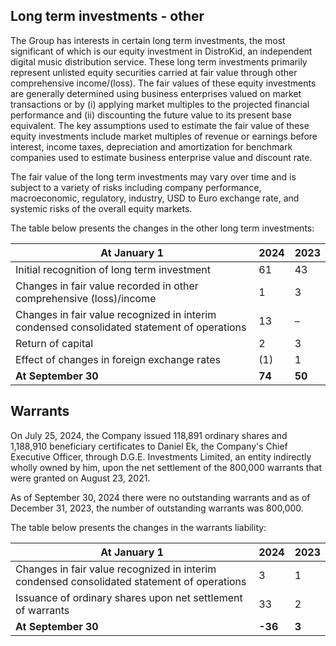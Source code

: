 ## Long term investments - other

The Group has interests in certain long term investments, the most significant of which is our equity investment in DistroKid, an independent digital music distribution service. These long term investments primarily represent unlisted equity securities carried at fair value through other comprehensive income/(loss). The fair values of these equity investments are generally determined using business enterprises valued on market transactions or by (i) applying market multiples to the projected financial performance and (ii) discounting the future value to its present base equivalent. The key assumptions used to estimate the fair value of these equity investments include market multiples of revenue or earnings before interest, income taxes, depreciation and amortization for benchmark companies used to estimate business enterprise value and discount rate.

The fair value of the long term investments may vary over time and is subject to a variety of risks including company performance, macroeconomic, regulatory, industry, USD to Euro exchange rate, and systemic risks of the overall equity markets.

The table below presents the changes in the other long term investments:

| At January 1 | 2024 | 2023 |
|---------------|------|------|
| Initial recognition of long term investment | 61 | 43 |
| Changes in fair value recorded in other comprehensive (loss)/income | 1 | 3 |
| Changes in fair value recognized in interim condensed consolidated statement of operations | 13 | – |
| Return of capital | 2 | 3 |
| Effect of changes in foreign exchange rates | (1) | 1 |
| **At September 30** | **74** | **50** |

## Warrants

On July 25, 2024, the Company issued 118,891 ordinary shares and 1,188,910 beneficiary certificates to Daniel Ek, the Company's Chief Executive Officer, through D.G.E. Investments Limited, an entity indirectly wholly owned by him, upon the net settlement of the 800,000 warrants that were granted on August 23, 2021.

As of September 30, 2024 there were no outstanding warrants and as of December 31, 2023, the number of outstanding warrants was 800,000.

The table below presents the changes in the warrants liability:

| At January 1 | 2024 | 2023 |
|----------------|------|------|
| Changes in fair value recognized in interim condensed consolidated statement of operations | 3 | 1 |
| Issuance of ordinary shares upon net settlement of warrants | 33 | 2 |
| **At September 30** | **-36** | **3** |